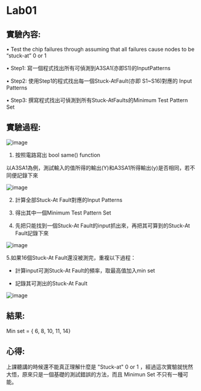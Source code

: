 # Lab01

## 實驗內容:

 • Test the chip failures through assuming that all failures cause nodes to be 
“stuck-at” 0 or 1

 • Step1: 寫一個程式找出所有可偵測到A3SA1(亦即S1)的InputPatterns
 
 • Step2: 使用Step1的程式找出每一個Stuck-AtFault(亦即 S1~S16)對應的
Input Patterns

 • Step3: 撰寫程式找出可偵測到所有Stuck-AtFaults的Minimum Test
 Pattern Set

## 實驗過程:
![image](https://github.com/user-attachments/assets/c37a393c-a679-4fec-ad01-b0ab1e14b6ee)

1. 按照電路寫出 bool same() function​

以A3SA1為例，​測試輸入的值所得的輸出(Y)和A3SA1所得輸出(y)是否相同，若不同便記錄下來​


![image](https://github.com/user-attachments/assets/ba207809-0fe8-4047-ac40-51532edac718)

2. 計算全部Stuck-At Fault對應的Input Patterns
   
3. 得出其中一個Minimum Test Pattern Set
 ​
4. 先把只能找到一個Stuck-At Fault的input抓出來，再把其可算到的Stuck-At Fault記錄下來​

![image](https://github.com/user-attachments/assets/9fdf0147-e9ef-48ea-b29f-50342cd9bea0)

5.如果16個Stuck-At Fault還沒被測完，重複以下過程：​

* 計算input可測Stuck-At Fault的頻率，取最高值加入min set​

* 記錄其可測出的Stuck-At Fault​

 ![image](https://github.com/user-attachments/assets/83fa68c5-fcbc-4827-927e-8afa074e19b2)

 ## 結果​:
 
 Min set = { 6, 8, 10, 11, 14}

## 心得:

上課聽講的時候還不能真正理解什麼是 "Stuck-at" 0 or 1 ，經過這次實驗就恍然大悟，原來只是一個基礎的測試錯誤的方法，而且 Minimun Set 不只有一種可能。​

